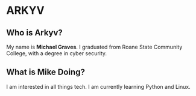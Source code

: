 # ARKYV
## Who is Arkyv?
My name is **Michael Graves**. I graduated from Roane State Community College, with a degree in cyber security. 
## What is Mike Doing?
I am interested in all things tech. I am currently learning Python and Linux.
